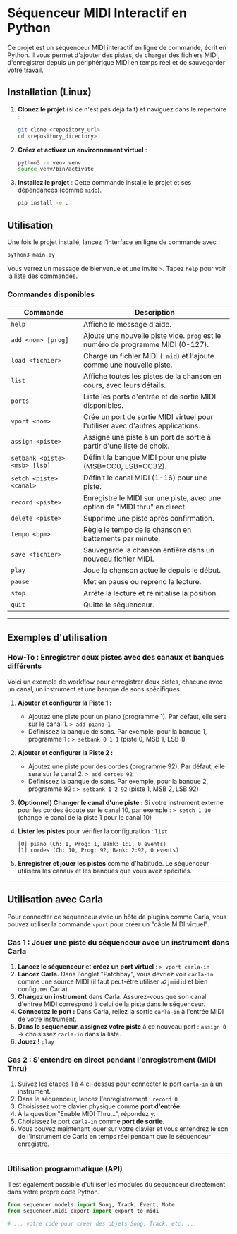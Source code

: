 # Séquenceur MIDI Interactif en Python

Ce projet est un séquenceur MIDI interactif en ligne de commande, écrit en Python. Il vous permet d'ajouter des pistes, de charger des fichiers MIDI, d'enregistrer depuis un périphérique MIDI en temps réel et de sauvegarder votre travail.

## Installation (Linux)

1.  **Clonez le projet** (si ce n'est pas déjà fait) et naviguez dans le répertoire :
    ```bash
    git clone <repository_url>
    cd <repository_directory>
    ```

2.  **Créez et activez un environnement virtuel** :
    ```bash
    python3 -m venv venv
    source venv/bin/activate
    ```

3.  **Installez le projet** :
    Cette commande installe le projet et ses dépendances (comme `mido`).
    ```bash
    pip install -e .
    ```

## Utilisation

Une fois le projet installé, lancez l'interface en ligne de commande avec :
```bash
python3 main.py
```
Vous verrez un message de bienvenue et une invite `>`. Tapez `help` pour voir la liste des commandes.

### Commandes disponibles

| Commande                 | Description                                                                 |
| ------------------------ | --------------------------------------------------------------------------- |
| `help`                   | Affiche le message d'aide.                                                  |
| `add <nom> [prog]`       | Ajoute une nouvelle piste vide. `prog` est le numéro de programme MIDI (0-127). |
| `load <fichier>`         | Charge un fichier MIDI (`.mid`) et l'ajoute comme une nouvelle piste.         |
| `list`                   | Affiche toutes les pistes de la chanson en cours, avec leurs détails.       |
| `ports`                  | Liste les ports d'entrée et de sortie MIDI disponibles.                     |
| `vport <nom>`            | Crée un port de sortie MIDI virtuel pour l'utiliser avec d'autres applications. |
| `assign <piste>`         | Assigne une piste à un port de sortie à partir d'une liste de choix.        |
| `setbank <piste> <msb> [lsb]` | Définit la banque MIDI pour une piste (MSB=CC0, LSB=CC32).                  |
| `setch <piste> <canal>`  | Définit le canal MIDI (1-16) pour une piste.                                |
| `record <piste>`         | Enregistre le MIDI sur une piste, avec une option de "MIDI thru" en direct.  |
| `delete <piste>`         | Supprime une piste après confirmation.                                      |
| `tempo <bpm>`            | Règle le tempo de la chanson en battements par minute.                      |
| `save <fichier>`         | Sauvegarde la chanson entière dans un nouveau fichier MIDI.                 |
| `play`                   | Joue la chanson actuelle depuis le début.                                   |
| `pause`                  | Met en pause ou reprend la lecture.                                         |
| `stop`                   | Arrête la lecture et réinitialise la position.                              |
| `quit`                   | Quitte le séquenceur.                                                       |

---

## Exemples d'utilisation

### How-To : Enregistrer deux pistes avec des canaux et banques différents

Voici un exemple de workflow pour enregistrer deux pistes, chacune avec un canal, un instrument et une banque de sons spécifiques.

1.  **Ajouter et configurer la Piste 1 :**
    *   Ajoutez une piste pour un piano (programme 1). Par défaut, elle sera sur le canal 1.
        `> add piano 1`
    *   Définissez la banque de sons. Par exemple, pour la banque 1, programme 1 :
        `> setbank 0 1 1` (piste 0, MSB 1, LSB 1)

2.  **Ajouter et configurer la Piste 2 :**
    *   Ajoutez une piste pour des cordes (programme 92). Par défaut, elle sera sur le canal 2.
        `> add cordes 92`
    *   Définissez la banque de sons. Par exemple, pour la banque 2, programme 92 :
        `> setbank 1 2 92` (piste 1, MSB 2, LSB 92)

3.  **(Optionnel) Changer le canal d'une piste :** Si votre instrument externe pour les cordes écoute sur le canal 10, par exemple :
    `> setch 1 10` (change le canal de la piste 1 pour le canal 10)

4.  **Lister les pistes** pour vérifier la configuration : `list`
    ```
    [0] piano (Ch: 1, Prog: 1, Bank: 1:1, 0 events)
    [1] cordes (Ch: 10, Prog: 92, Bank: 2:92, 0 events)
    ```

5.  **Enregistrer et jouer les pistes** comme d'habitude. Le séquenceur utilisera les canaux et les banques que vous avez spécifiés.

---

## Utilisation avec Carla

Pour connecter ce séquenceur avec un hôte de plugins comme Carla, vous pouvez utiliser la commande `vport` pour créer un "câble MIDI virtuel".

### Cas 1 : Jouer une piste du séquenceur avec un instrument dans Carla

1.  **Lancez le séquenceur** et **créez un port virtuel** : `> vport carla-in`
2.  **Lancez Carla.** Dans l'onglet "Patchbay", vous devriez voir `carla-in` comme une source MIDI (il faut peut-être utiliser `a2jmidid` et bien configurer Carla).
3.  **Chargez un instrument** dans Carla. Assurez-vous que son canal d'entrée MIDI correspond à celui de la piste dans le séquenceur.
4.  **Connectez le port :** Dans Carla, reliez la sortie `carla-in` à l'entrée MIDI de votre instrument.
5.  **Dans le séquenceur, assignez votre piste** à ce nouveau port : `assign 0` -> choisissez `carla-in` dans la liste.
6.  **Jouez !** `play`

### Cas 2 : S'entendre en direct pendant l'enregistrement (MIDI Thru)

1.  Suivez les étapes 1 à 4 ci-dessus pour connecter le port `carla-in` à un instrument.
2.  Dans le séquenceur, lancez l'enregistrement : `record 0`
3.  Choisissez votre clavier physique comme **port d'entrée**.
4.  À la question "Enable MIDI Thru...", répondez `y`.
5.  Choisissez le port `carla-in` comme **port de sortie**.
6.  Vous pouvez maintenant jouer sur votre clavier et vous entendrez le son de l'instrument de Carla en temps réel pendant que le séquenceur enregistre.

---

### Utilisation programmatique (API)

Il est également possible d'utiliser les modules du séquenceur directement dans votre propre code Python.

```python
from sequencer.models import Song, Track, Event, Note
from sequencer.midi_export import export_to_midi

# ... votre code pour créer des objets Song, Track, etc. ...
```
